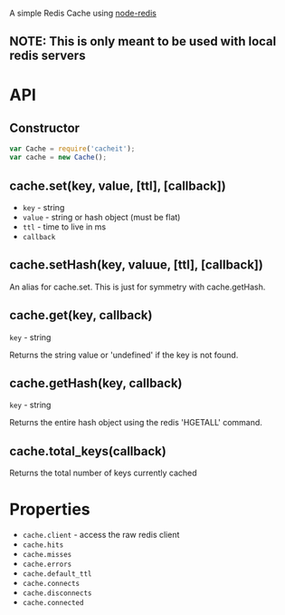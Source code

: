 A simple Redis Cache using [node-redis](https://github.com/mranney/node_redis)

## NOTE: This is only meant to be used with local redis servers

# API

## Constructor

```javascript
var Cache = require('cacheit');
var cache = new Cache();
```

## cache.set(key, value, [ttl], [callback])

 * ```key``` - string 
 * ```value``` - string or hash object (must be flat) 
 * ```ttl``` - time to live in ms 
 * ```callback```

## cache.setHash(key, valuue, [ttl], [callback])
An alias for cache.set. This is just for symmetry with cache.getHash.

## cache.get(key, callback)

 ```key``` - string
 
Returns the string value or 'undefined' if the key is not found.

## cache.getHash(key, callback)

  ```key``` - string

Returns the entire hash object using the redis 'HGETALL' command.

## cache.total_keys(callback)

Returns the total number of keys currently cached

# Properties 

 * ```cache.client``` - access the raw redis client 
 * ```cache.hits```
 * ```cache.misses```
 * ```cache.errors```
 * ```cache.default_ttl```
 * ```cache.connects```
 * ```cache.disconnects```
 * ```cache.connected```

